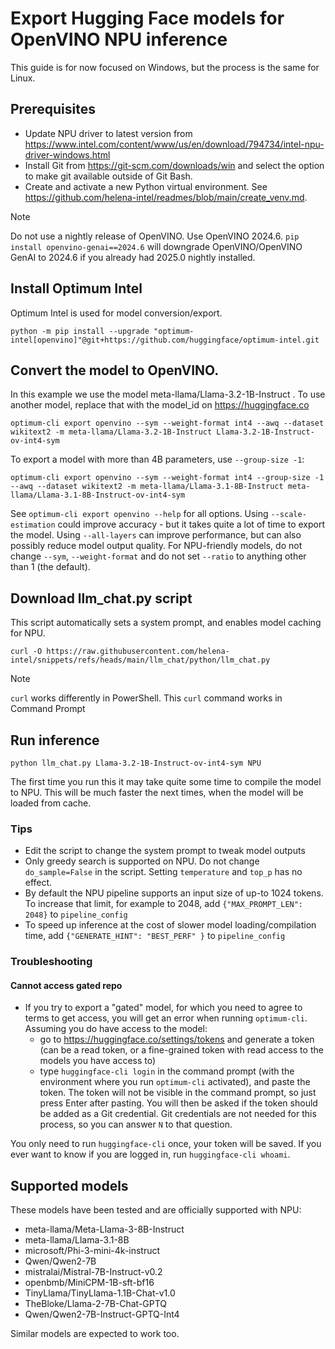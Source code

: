 # Export Hugging Face models for OpenVINO NPU inference

This guide is for now focused on Windows, but the process is the same for Linux.

## Prerequisites

- Update NPU driver to latest version from https://www.intel.com/content/www/us/en/download/794734/intel-npu-driver-windows.html
- Install Git from https://git-scm.com/downloads/win and select the option to make git available outside of Git Bash.
- Create and activate a new Python virtual environment. See https://github.com/helena-intel/readmes/blob/main/create_venv.md.

> [!NOTE]
> Do not use a nightly release of OpenVINO. Use OpenVINO 2024.6. `pip install openvino-genai==2024.6` will downgrade OpenVINO/OpenVINO GenAI to 2024.6 if you already had 2025.0 nightly installed.

## Install Optimum Intel

Optimum Intel is used for model conversion/export.

```
python -m pip install --upgrade "optimum-intel[openvino]"@git+https://github.com/huggingface/optimum-intel.git
```

## Convert the model to OpenVINO. 

In this example we use the model meta-llama/Llama-3.2-1B-Instruct . To use another model, replace that with the model_id on https://huggingface.co 

```
optimum-cli export openvino --sym --weight-format int4 --awq --dataset wikitext2 -m meta-llama/Llama-3.2-1B-Instruct Llama-3.2-1B-Instruct-ov-int4-sym
```

To export a model with more than 4B parameters, use `--group-size -1`:

```
optimum-cli export openvino --sym --weight-format int4 --group-size -1 --awq --dataset wikitext2 -m meta-llama/Llama-3.1-8B-Instruct meta-llama/Llama-3.1-8B-Instruct-ov-int4-sym
```

See `optimum-cli export openvino --help` for all options. Using `--scale-estimation` could improve accuracy - but it takes quite a lot of time to export the model. 
Using `--all-layers` can improve performance, but can also possibly reduce model output quality. For NPU-friendly models, do not change `--sym`, `--weight-format` and do not set `--ratio` to anything other than 1 (the default).

## Download llm_chat.py script

This script automatically sets a system prompt, and enables model caching for NPU.

```
curl -O https://raw.githubusercontent.com/helena-intel/snippets/refs/heads/main/llm_chat/python/llm_chat.py
```

> [!NOTE]
> `curl` works differently in PowerShell. This `curl` command works in Command Prompt

## Run inference

```
python llm_chat.py Llama-3.2-1B-Instruct-ov-int4-sym NPU
```

The first time you run this it may take quite some time to compile the model to NPU. This will be much faster the next times, when the model will be loaded from cache.

### Tips

- Edit the script to change the system prompt to tweak model outputs
- Only greedy search is supported on NPU. Do not change `do_sample=False` in the script. Setting `temperature` and `top_p` has no effect.
- By default the NPU pipeline supports an input size of up-to 1024 tokens. To
  increase that limit, for example to 2048, add `{"MAX_PROMPT_LEN": 2048}` to
`pipeline_config`
- To speed up inference at the cost of slower model loading/compilation time, add `{"GENERATE_HINT": "BEST_PERF" }` to `pipeline_config`

### Troubleshooting

#### Cannot access gated repo

- If you try to export a "gated" model, for which you need to agree to terms to get access, you will get an error when running `optimum-cli`. Assuming you do have access to the model:
  - go to https://huggingface.co/settings/tokens and generate a token (can be a read token, or a fine-grained token with read access to the models you have access to)
  - type `huggingface-cli login` in the command prompt (with the environment where you run `optimum-cli` activated), and paste the token. The token will not be visible in the command prompt, so just press Enter after pasting. You will then be asked if the token should be added as a Git credential. Git credentials are not needed for this process, so you can answer `N` to that question.

You only need to run `huggingface-cli` once, your token will be saved. If you ever want to know if you are logged in, run `huggingface-cli whoami`. 

## Supported models

These models have been tested and are officially supported with NPU:

- meta-llama/Meta-Llama-3-8B-Instruct
- meta-llama/Llama-3.1-8B
- microsoft/Phi-3-mini-4k-instruct
- Qwen/Qwen2-7B
- mistralai/Mistral-7B-Instruct-v0.2
- openbmb/MiniCPM-1B-sft-bf16
- TinyLlama/TinyLlama-1.1B-Chat-v1.0
- TheBloke/Llama-2-7B-Chat-GPTQ
- Qwen/Qwen2-7B-Instruct-GPTQ-Int4

Similar models are expected to work too.
